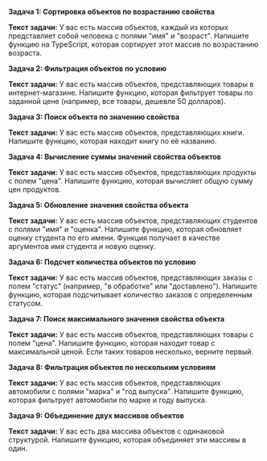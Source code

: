 **Задача 1: Сортировка объектов по возрастанию свойства**

**Текст задачи:**
У вас есть массив объектов, каждый из которых представляет собой человека с полями "имя" и "возраст". Напишите функцию на TypeScript, которая сортирует этот массив по возрастанию возраста.

**Задача 2: Фильтрация объектов по условию**

**Текст задачи:**
У вас есть массив объектов, представляющих товары в интернет-магазине. Напишите функцию, которая фильтрует товары по заданной цене (например, все товары, дешевле 50 долларов).

**Задача 3: Поиск объекта по значению свойства**

**Текст задачи:**
У вас есть массив объектов, представляющих книги. Напишите функцию, которая находит книгу по её названию.

**Задача 4: Вычисление суммы значений свойства объектов**

**Текст задачи:**
У вас есть массив объектов, представляющих продукты с полем "цена". Напишите функцию, которая вычисляет общую сумму цен продуктов.

**Задача 5: Обновление значения свойства объекта**

**Текст задачи:**
У вас есть массив объектов, представляющих студентов с полями "имя" и "оценка". Напишите функцию, которая обновляет оценку студента по его имени. Функция получает в качестве аргументов имя студента и новую оценку.

**Задача 6: Подсчет количества объектов по условию**

**Текст задачи:**
У вас есть массив объектов, представляющих заказы с полем "статус" (например, "в обработке" или "доставлено"). Напишите функцию, которая подсчитывает количество заказов с определенным статусом.

**Задача 7: Поиск максимального значения свойства объекта**

**Текст задачи:**
У вас есть массив объектов, представляющих товары с полем "цена". Напишите функцию, которая находит товар с максимальной ценой. Если таких товаров несколько, верните первый. 

**Задача 8: Фильтрация объектов по нескольким условиям**

**Текст задачи:**
У вас есть массив объектов, представляющих автомобили с полями "марка" и "год выпуска". Напишите функцию, которая фильтрует автомобили по марке и году выпуска.

**Задача 9: Объединение двух массивов объектов**

**Текст задачи:**
У вас есть два массива объектов с одинаковой структурой. Напишите функцию, которая объединяет эти массивы в один.
